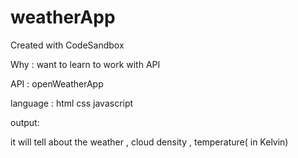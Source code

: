 # weatherApp
Created with CodeSandbox

Why : want to learn to work with API 

API : openWeatherApp 

language :
html
css
javascript

output:

it will tell about the weather , cloud density , temperature( in Kelvin)  
